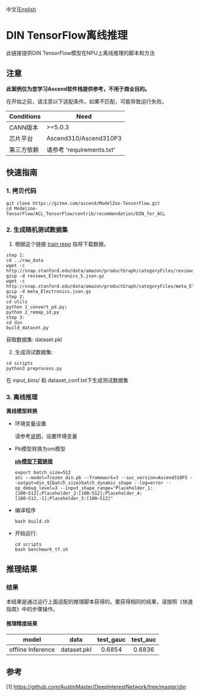 中文|[English](README_EN.md)

# DIN TensorFlow离线推理

此链接提供DIN TensorFlow模型在NPU上离线推理的脚本和方法

## 注意
**此案例仅为您学习Ascend软件栈提供参考，不用于商业目的。**

在开始之前，请注意以下适配条件。如果不匹配，可能导致运行失败。

| Conditions | Need |
| --- | --- |
| CANN版本 | >=5.0.3 |
| 芯片平台| Ascend310/Ascend310P3 |
| 第三方依赖| 请参考 'requirements.txt' |

## 快速指南

### 1. 拷贝代码

```shell
git clone https://gitee.com/ascend/ModelZoo-TensorFlow.git
cd Modelzoo-TensorFlow/ACL_TensorFlow/contrib/recommendation/DIN_for_ACL
```

### 2. 生成随机测试数据集

1. 根据这个链接 [train repo](https://github.com/zhougr1993/DeepInterestNetwork) 指导下载数据。
```
step 1:
cd ../raw_data
wget -c http://snap.stanford.edu/data/amazon/productGraph/categoryFiles/reviews_Electronics_5.json.gz
gzip -d reviews_Electronics_5.json.gz
wget -c http://snap.stanford.edu/data/amazon/productGraph/categoryFiles/meta_Electronics.json.gz
gzip -d meta_Electronics.json.gz
step 2:
cd utils
python 1_convert_pd.py;
python 2_remap_id.py
step 3:
cd din
build_dataset.py
```
获取数据集: dataset.pkl

2. 生成测试数据集:
```
cd scripts
python3 preprocess.py 
```
在 *input_bins/* 和 dataset_conf.txt下生成测试数据集

### 3. 离线推理

**离线模型转换**

- 环境变量设置

  请参考[说明](https://gitee.com/ascend/ModelZoo-TensorFlow/wikis/02.%E7%A6%BB%E7%BA%BF%E6%8E%A8%E7%90%86%E6%A1%88%E4%BE%8B/Ascend%E5%B9%B3%E5%8F%B0%E6%8E%A8%E7%90%86%E7%8E%AF%E5%A2%83%E5%8F%98%E9%87%8F%E8%AE%BE%E7%BD%AE?sort_id=6458719)，设置环境变量

- Pb模型转换为om模型


  [**pb模型下载链接**](https://ascend-repo-modelzoo.obs.cn-east-2.myhuaweicloud.com/model/2022-09-24_tf/DIN_for_ACL/frozen_din.pb)

  ```
  export batch_size=512
  atc --model=frozen_din.pb --framework=3 --soc_version=Ascend310P3 --output=din_${batch_size}batch_dynamic_shape --log=error --op_debug_level=3 --input_shape_range="Placeholder_1:[100~512];Placeholder_2:[100~512];Placeholder_4:[100~512,-1];Placeholder_5:[100~512]"
  ```

- 编译程序

  ```
  bash build.sh
  ```

- 开始运行:

  ```
  cd scripts
  bash benchmark_tf.sh
  ```

## 推理结果

### 结果

本结果是通过运行上面适配的推理脚本获得的。要获得相同的结果，请按照《快速指南》中的步骤操作。

#### 推理精度结果
|       model       |  **data**   |   test_gauc   |   test_auc   |
| :---------------: |  :-------:  | :-----------: | :-----------: |
| offline Inference | dataset.pkl |     0.6854    |     0.6836    |

## 参考
[1] https://github.com/AustinMaster/DeepInterestNetwork/tree/master/din
